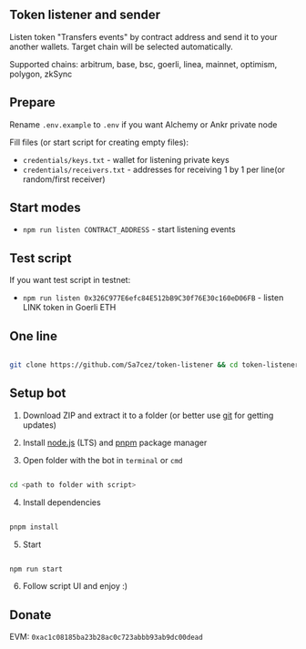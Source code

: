 ## Token listener and sender

Listen token "Transfers events" by contract address and send it to your another wallets.
Target chain will be selected automatically.

Supported chains: arbitrum, base, bsc, goerli, linea, mainnet, optimism, polygon, zkSync

## Prepare

Rename `.env.example` to `.env` if you want Alchemy or Ankr private node

Fill files (or start script for creating empty files):

- `credentials/keys.txt` - wallet for listening private keys
- `credentials/receivers.txt` - addresses for receiving 1 by 1 per line(or random/first receiver)

## Start modes

- `npm run listen CONTRACT_ADDRESS` - start listening events

## Test script

If you want test script in testnet:

- `npm run listen 0x326C977E6efc84E512bB9C30f76E30c160eD06FB` - listen LINK token in Goerli ETH

## One line

```bash

git clone https://github.com/Sa7cez/token-listener && cd token-listener && pnpm install

```

## Setup bot

1. Download ZIP and extract it to a folder (or better use [git](https://git-scm.com/) for getting updates)

2. Install [node.js](https://nodejs.org/en/) (LTS) and [pnpm](https://pnpm.io/installation) package manager

3. Open folder with the bot in `terminal` or `cmd`

```bash

cd <path to folder with script>

```

4. Install dependencies

```bash

pnpm install

```

5. Start

```bash

npm run start

```

6. Follow script UI and enjoy :)

## Donate

EVM: `0xac1c08185ba23b28ac0c723abbb93ab9dc00dead`
